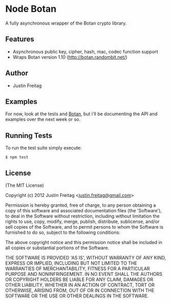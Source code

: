 
# Node Botan

 A fully asynchronous wrapper of the Botan crypto library.

## Features

  - Asynchronous public key, cipher, hash, mac, codec function support
  - Wraps Botan version 1.10 (http://botan.randombit.net/)

## Author

  - Justin Freitag

## Examples

For now, look at the tests and [Botan](http://botan.randombit.net/), but i'll be documenting the API and examples over the next week or so.

## Running Tests

To run the test suite simply execute:

    $ npm test

## License 

(The MIT License)

Copyright (c) 2012 Justin Freitag &lt;justin.freitag@gmail.com&gt;

Permission is hereby granted, free of charge, to any person obtaining
a copy of this software and associated documentation files (the
'Software'), to deal in the Software without restriction, including
without limitation the rights to use, copy, modify, merge, publish,
distribute, sublicense, and/or sell copies of the Software, and to
permit persons to whom the Software is furnished to do so, subject to
the following conditions:

The above copyright notice and this permission notice shall be
included in all copies or substantial portions of the Software.

THE SOFTWARE IS PROVIDED 'AS IS', WITHOUT WARRANTY OF ANY KIND,
EXPRESS OR IMPLIED, INCLUDING BUT NOT LIMITED TO THE WARRANTIES OF
MERCHANTABILITY, FITNESS FOR A PARTICULAR PURPOSE AND NONINFRINGEMENT.
IN NO EVENT SHALL THE AUTHORS OR COPYRIGHT HOLDERS BE LIABLE FOR ANY
CLAIM, DAMAGES OR OTHER LIABILITY, WHETHER IN AN ACTION OF CONTRACT,
TORT OR OTHERWISE, ARISING FROM, OUT OF OR IN CONNECTION WITH THE
SOFTWARE OR THE USE OR OTHER DEALINGS IN THE SOFTWARE.